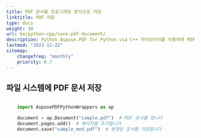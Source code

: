 ```yaml
---
title: PDF 문서를 프로그래밍 방식으로 저장
linktitle: PDF 저장
type: docs
weight: 30
url: ko/python-cpp/save-pdf-document/
description: Python Aspose.PDF for Python via C++ 라이브러리를 사용하여 PDF 파일을 저장하는 방법을 배웁니다. 파일 시스템, 스트림 및 웹 애플리케이션에 PDF 문서를 저장합니다.
lastmod: "2023-12-22"
sitemap:
    changefreq: "monthly"
    priority: 0.7
---
```


## 파일 시스템에 PDF 문서 저장

```python

    import AsposePDFPythonWrappers as ap

    document = ap.Document("sample.pdf")  # PDF 문서를 엽니다
    document.pages.add()  # 페이지를 추가합니다
    document.save("sample_mod.pdf")  # 변경된 문서를 저장합니다
```